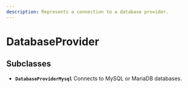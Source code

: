 ```yaml
---
description: Represents a connection to a database provider.
---
```


# DatabaseProvider

## Subclasses

* **`DatabaseProviderMysql`** Connects to MySQL or MariaDB databases.



